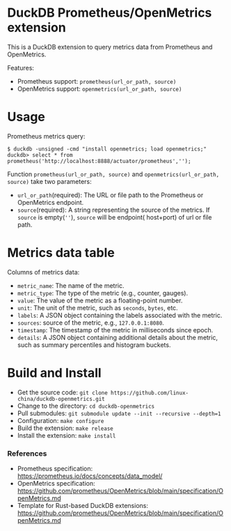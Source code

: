 DuckDB Prometheus/OpenMetrics extension
========================================

This is a DuckDB extension to query metrics data from Prometheus and OpenMetrics.

Features:

- Prometheus support: `prometheus(url_or_path, source)`
- OpenMetrics support: `openmetrics(url_or_path, source)`

# Usage

Prometheus metrics query:

```
$ duckdb -unsigned -cmd "install openmetrics; load openmetrics;"
duckdb> select * from prometheus('http://localhost:8888/actuator/prometheus','');
```

Function `prometheus(url_or_path, source)` and `openmetrics(url_or_path, source)` take two parameters:

- `url_or_path`(required): The URL or file path to the Prometheus or OpenMetrics endpoint.
- `source`(required): A string representing the source of the metrics. If `source` is empty(`''`), `source` will be endpoint(
  host+port) of url or file path.

# Metrics data table

Columns of metrics data:

- `metric_name`: The name of the metric.
- `metric_type`: The type of the metric (e.g., counter, gauges).
- `value`: The value of the metric as a floating-point number.
- `unit`: The unit of the metric, such as `seconds`, `bytes`, etc.
- `labels`: A JSON object containing the labels associated with the metric.
- `sources`: source of the metric, e.g., `127.0.0.1:8080`.
- `timestamp`: The timestamp of the metric in milliseconds since epoch.
- `details`: A JSON object containing additional details about the metric, such as summary percentiles and histogram
  buckets.

# Build and Install

- Get the source code: `git clone https://github.com/linux-china/duckdb-openmetrics.git`
- Change to the directory: `cd duckdb-openmetrics`
- Pull submodules: `git submodule update --init --recursive --depth=1`
- Configuration: `make configure`
- Build the extension: `make release`
- Install the extension: `make install`

### References

* Prometheus specification: https://prometheus.io/docs/concepts/data_model/
* OpenMetrics specification: https://github.com/prometheus/OpenMetrics/blob/main/specification/OpenMetrics.md
* Template for Rust-based DuckDB
  extensions: https://github.com/prometheus/OpenMetrics/blob/main/specification/OpenMetrics.md
